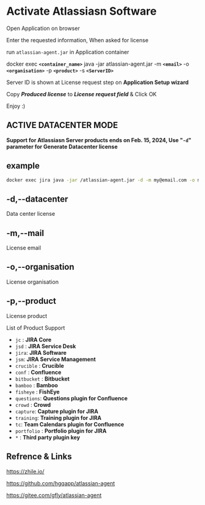 # Activate Atlassiasn Software



Open Application on browser

Enter the requested information, When asked for license

run `atlassian-agent.jar` in Application container


docker exec **`<container_name>`** java -jar atlassian-agent.jar -m **`<email>`** -o **`<organisation>`** -p **`<product>`** -s **`<ServerID>`**

Server ID is shown at License request step on **Application Setup wizard** 

Copy ***Produced license*** to ***License request field*** & Click OK

Enjoy :)


## ACTIVE DATACENTER MODE

**Support for Atlassiasn Server products ends on Feb. 15, 2024, Use "`-d`" parameter for Generate Datacenter license**


## example

```bash
docker exec jira java -jar /atlassian-agent.jar -d -m my@email.com -o mycompany -p jc -s BFDY-ET5R-24G4-5B84
```


## -d,--datacenter
Data center license

## -m,--mail
License email

## -o,--organisation
License organisation


## -p,--product
License product

List of Product Support

- `jc` : **JIRA Core**
- `jsd` : **JIRA Service Desk**
- `jira`: **JIRA Software**
- `jsm`: **JIRA Service Management**
- `crucible` : **Crucible**
- `conf` : **Confluence**
- `bitbucket` : **Bitbucket**
- `bamboo` : **Bamboo**
- `fisheye` : **FishEye**
- `questions`: **Questions plugin for Confluence**
- `crowd` : **Crowd**
- `capture`: **Capture plugin for JIRA**
- `training`: **Training plugin for JIRA**
- `tc`: **Team Calendars plugin for Confluence**
- `portfolio` : **Portfolio plugin for JIRA**
- `*` : **Third party plugin key**



## Refrence & Links

https://zhile.io/

https://github.com/hgqapp/atlassian-agent

https://gitee.com/gfly/atlassian-agent

